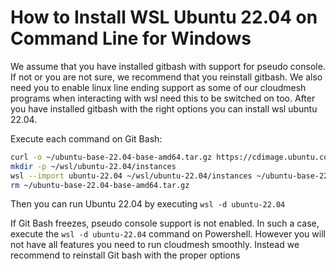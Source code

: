 # How to Install WSL Ubuntu 22.04 on Command Line for Windows

We assume that you have installed gitbash with support for pseudo console. If not or you are not sure, we recommend that you reinstall gitbash. We also need you to enable linux line ending support as some of our cloudmesh programs when interacting with wsl need this to be switched on too. After you have installed gitbash with the right options you can install wsl ubuntu 22.04.

Execute each command on Git Bash:

```bash
curl -o ~/ubuntu-base-22.04-base-amd64.tar.gz https://cdimage.ubuntu.com/ubuntu-base/releases/22.04/release/ubuntu-base-22.04-base-amd64.tar.gz
mkdir -p ~/wsl/ubuntu-22.04/instances
wsl --import ubuntu-22.04 ~/wsl/ubuntu-22.04/instances ~/ubuntu-base-22.04-base-amd64.tar.gz
rm ~/ubuntu-base-22.04-base-amd64.tar.gz
```

Then you can run Ubuntu 22.04 by executing
`wsl -d ubuntu-22.04`

If Git Bash freezes,  pseudo console support is not enabled. In such a case,
execute the `wsl -d ubuntu-22.04` command on Powershell. However you will not have all features you need to run cloudmesh smoothly. Instead we recommend to reinstall Git bash with the proper options
